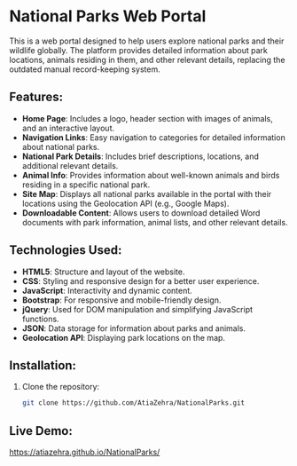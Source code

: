 # National Parks Web Portal

This is a web portal designed to help users explore national parks and their wildlife globally. The platform provides detailed information about park locations, animals residing in them, and other relevant details, replacing the outdated manual record-keeping system.

## Features:
- **Home Page**: Includes a logo, header section with images of animals, and an interactive layout.
- **Navigation Links**: Easy navigation to categories for detailed information about national parks.
- **National Park Details**: Includes brief descriptions, locations, and additional relevant details.
- **Animal Info**: Provides information about well-known animals and birds residing in a specific national park.
- **Site Map**: Displays all national parks available in the portal with their locations using the Geolocation API (e.g., Google Maps).
- **Downloadable Content**: Allows users to download detailed Word documents with park information, animal lists, and other relevant details.
  
## Technologies Used:
- **HTML5**: Structure and layout of the website.
- **CSS**: Styling and responsive design for a better user experience.
- **JavaScript**: Interactivity and dynamic content.
- **Bootstrap**: For responsive and mobile-friendly design.
- **jQuery**: Used for DOM manipulation and simplifying JavaScript functions.
- **JSON**: Data storage for information about parks and animals.
- **Geolocation API**: Displaying park locations on the map.

## Installation:
1. Clone the repository:
   ```bash
   git clone https://github.com/AtiaZehra/NationalParks.git

## Live Demo:
   https://atiazehra.github.io/NationalParks/
